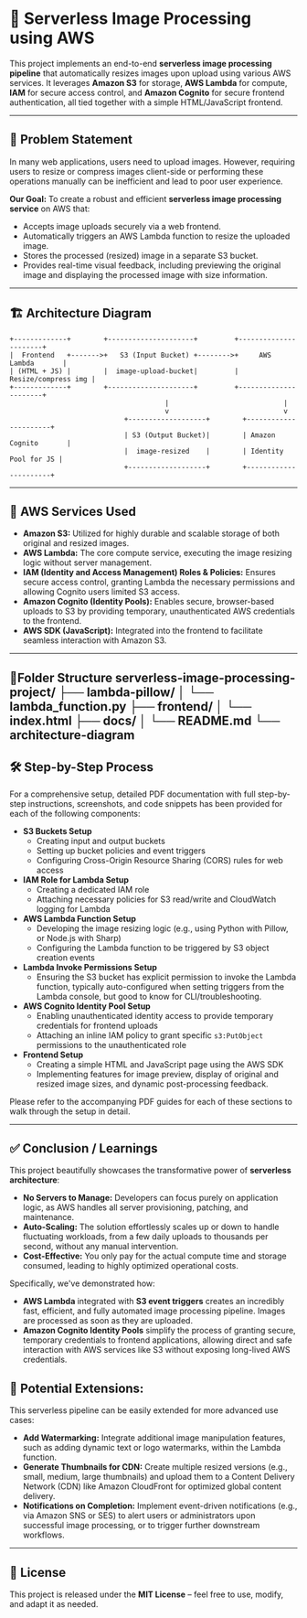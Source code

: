 # 📸 Serverless Image Processing using AWS

This project implements an end-to-end **serverless image processing pipeline** that automatically resizes images upon upload using various AWS services. It leverages **Amazon S3** for storage, **AWS Lambda** for compute, **IAM** for secure access control, and **Amazon Cognito** for secure frontend authentication, all tied together with a simple HTML/JavaScript frontend.

---

## 🧩 Problem Statement

In many web applications, users need to upload images. However, requiring users to resize or compress images client-side or performing these operations manually can be inefficient and lead to poor user experience.

**Our Goal:** To create a robust and efficient **serverless image processing service** on AWS that:
* Accepts image uploads securely via a web frontend.
* Automatically triggers an AWS Lambda function to resize the uploaded image.
* Stores the processed (resized) image in a separate S3 bucket.
* Provides real-time visual feedback, including previewing the original image and displaying the processed image with size information.

---
## 🏗️ Architecture Diagram
```
+-------------+        +---------------------+         +----------------------+
|  Frontend   +------->+   S3 (Input Bucket) +-------->+     AWS Lambda       |
| (HTML + JS) |        |  image-upload-bucket|         | Resize/compress img |
+-------------+        +---------------------+         +----------------------+
                                      |                            |
                                      v                            v
                            +-------------------+        +----------------------+
                            | S3 (Output Bucket)|        | Amazon Cognito       |
                            |  image-resized    |        | Identity Pool for JS |
                            +-------------------+        +----------------------+

```
---
## 🚀 AWS Services Used

* **Amazon S3:** Utilized for highly durable and scalable storage of both original and resized images.
* **AWS Lambda:** The core compute service, executing the image resizing logic without server management.
* **IAM (Identity and Access Management) Roles & Policies:** Ensures secure access control, granting Lambda the necessary permissions and allowing Cognito users limited S3 access.
* **Amazon Cognito (Identity Pools):** Enables secure, browser-based uploads to S3 by providing temporary, unauthenticated AWS credentials to the frontend.
* **AWS SDK (JavaScript):** Integrated into the frontend to facilitate seamless interaction with Amazon S3.
---
📂Folder Structure
serverless-image-processing-project/
├── lambda-pillow/
│   └── lambda_function.py
├── frontend/
│   └── index.html
├── docs/
│   └── README.md
    └── architecture-diagram
---

## 🛠️ Step-by-Step Process

For a comprehensive setup, detailed PDF documentation with full step-by-step instructions, screenshots, and code snippets has been provided for each of the following components:

* **S3 Buckets Setup**
    * Creating input and output buckets
    * Setting up bucket policies and event triggers
    * Configuring Cross-Origin Resource Sharing (CORS) rules for web access
* **IAM Role for Lambda Setup**
    * Creating a dedicated IAM role
    * Attaching necessary policies for S3 read/write and CloudWatch logging for Lambda
* **AWS Lambda Function Setup**
    * Developing the image resizing logic (e.g., using Python with Pillow, or Node.js with Sharp)
    * Configuring the Lambda function to be triggered by S3 object creation events
* **Lambda Invoke Permissions Setup**
    * Ensuring the S3 bucket has explicit permission to invoke the Lambda function, typically auto-configured when setting triggers from the Lambda console, but good to know for CLI/troubleshooting.
* **AWS Cognito Identity Pool Setup**
    * Enabling unauthenticated identity access to provide temporary credentials for frontend uploads
    * Attaching an inline IAM policy to grant specific `s3:PutObject` permissions to the unauthenticated role
* **Frontend Setup**
    * Creating a simple HTML and JavaScript page using the AWS SDK
    * Implementing features for image preview, display of original and resized image sizes, and dynamic post-processing feedback.

Please refer to the accompanying PDF guides for each of these sections to walk through the setup in detail.

---

## ✅ Conclusion / Learnings

This project beautifully showcases the transformative power of **serverless architecture**:

* **No Servers to Manage:** Developers can focus purely on application logic, as AWS handles all server provisioning, patching, and maintenance.
* **Auto-Scaling:** The solution effortlessly scales up or down to handle fluctuating workloads, from a few daily uploads to thousands per second, without any manual intervention.
* **Cost-Effective:** You only pay for the actual compute time and storage consumed, leading to highly optimized operational costs.

Specifically, we've demonstrated how:

* **AWS Lambda** integrated with **S3 event triggers** creates an incredibly fast, efficient, and fully automated image processing pipeline. Images are processed as soon as they are uploaded.
* **Amazon Cognito Identity Pools** simplify the process of granting secure, temporary credentials to frontend applications, allowing direct and safe interaction with AWS services like S3 without exposing long-lived AWS credentials.

## 🚀 Potential Extensions:

This serverless pipeline can be easily extended for more advanced use cases:

* **Add Watermarking:** Integrate additional image manipulation features, such as adding dynamic text or logo watermarks, within the Lambda function.
* **Generate Thumbnails for CDN:** Create multiple resized versions (e.g., small, medium, large thumbnails) and upload them to a Content Delivery Network (CDN) like Amazon CloudFront for optimized global content delivery.
* **Notifications on Completion:** Implement event-driven notifications (e.g., via Amazon SNS or SES) to alert users or administrators upon successful image processing, or to trigger further downstream workflows.

---

## 📁 License

This project is released under the **MIT License** – feel free to use, modify, and adapt it as needed.
